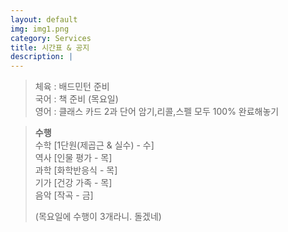 ```yaml
---
layout: default
img: img1.png
category: Services
title: 시간표 & 공지
description: |
---
```

  
     
  > 체육 : 배드민턴 준비           
  > 국어 : 책 준비 (목요일)         
  > 영어 : 클래스 카드 2과 단어 암기,리콜,스펠 모두 100% 완료해놓기      
     
  > **수행**      
  > 수학 [1단원(제곱근 & 실수) - 수]    
  > 역사 [인물 평가 - 목]      
  > 과학 [화학반응식 - 목]      
  > 기가 [건강 가족 - 목]     
  > 음악 [작곡 - 금]      
  >     
  > (목요일에 수행이 3개라니. 돌겠네)   